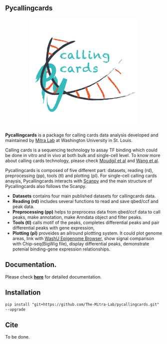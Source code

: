 ## Pycallingcards

<p align="center">
    <img src="./docs/_static/logo.png", width="350">
</p>

**Pycallingcards** is a package for calling cards data analysis developed and maintained by [Mitra Lab](http://genetics.wustl.edu/rmlab/) at Washington University in St. Louis. 

Calling cards is a sequencing technology to assay TF binding which could be done in vitro and in vivo at both bulk and single-cell level. To know more about calling cards technology, please check [Moudgil et al](https://www.sciencedirect.com/science/article/pii/S009286742030814X?via%3Dihub) and [Wang et al](http://genetics.wustl.edu/rmlab/files/2012/09/Calling-Cards-for-DNA-binding.pdf).


Pycallingcards is composed of five different part: datasets, reading (rd), preprocessing (pp), tools (tl) and plotting (pl). 
For single-cell calling cards anaysis, Pycallingcards interacts with [Scanpy](https://scanpy.readthedocs.io/en/stable/) and the main structure of Pycallingcards also follows the Scanpy.

- **Datasets** contains four main published datasets for callingcards data.
- **Reading (rd)** includes several functions to read and save qbed/ccf and peak data.  
- **Preprocessing (pp)** helps to preprocess data from qbed/ccf data to call peaks, make annotation, make Anndata object and filter peaks.
- **Tools (tl)** calls motif of the peaks, completes differential peaks and pair differential peaks with gene expression,
- **Plotting (pl)** proveides an allround plottting system. It could plot genome areas, link with [WashU Epigenome Browser](http://epigenomegateway.wustl.edu/browser/), show signal comparison with Chip-seq(BigWig file), display differential peaks, demonstrate potenial binding-gene expression relationships.


## Documentation.

Please check [**here**](https://pycallingcards.readthedocs.io/en/latest/) for detailed documentation.

## Installation

```shell
pip install "git+https://github.com/The-Mitra-Lab/pycallingcards.git" --upgrade
```

## Cite

To be done.